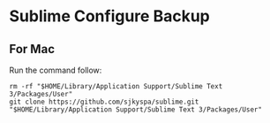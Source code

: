 # Sublime Configure Backup
## For Mac
Run the command follow:

```
rm -rf "$HOME/Library/Application Support/Sublime Text 3/Packages/User"
git clone https://github.com/sjkyspa/sublime.git "$HOME/Library/Application Support/Sublime Text 3/Packages/User"
```
